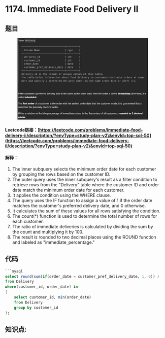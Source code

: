 # 1174. Immediate Food Delivery II

## 题目

<figure><img src="../../../.gitbook/assets/image (8) (1) (1) (1).png" alt=""><figcaption></figcaption></figure>

#### Leetcode链接：[https://leetcode.com/problems/immediate-food-delivery-ii/description/?envType=study-plan-v2\&envId=top-sql-50](https://leetcode.com/problems/immediate-food-delivery-ii/description/?envType=study-plan-v2\&envId=top-sql-50)

#### 解释：

1. The inner subquery selects the minimum order date for each customer by grouping the rows based on the customer ID.
2. The outer query uses the inner subquery's result as a filter condition to retrieve rows from the "Delivery" table where the customer ID and order date match the minimum order date for each customer.
3. It applies the condition using the WHERE clause.
4. The query uses the IF function to assign a value of 1 if the order date matches the customer's preferred delivery date, and 0 otherwise.
5. It calculates the sum of these values for all rows satisfying the condition.
6. The count(\*) function is used to determine the total number of rows for each customer.
7. The ratio of immediate deliveries is calculated by dividing the sum by the count and multiplying it by 100.
8. The result is rounded to two decimal places using the ROUND function and labeled as "immediate\_percentage."

## 代码

````sql
```mysql
select round(sum(if(order_date = customer_pref_delivery_date, 1, 0)) / count(*) * 100, 2) as immediate_percentage 
from Delivery
where(customer_id, order_date) in
(
    select customer_id, min(order_date) 
    from Delivery
    group by customer_id
);
````

## **知识点:**&#x20;
